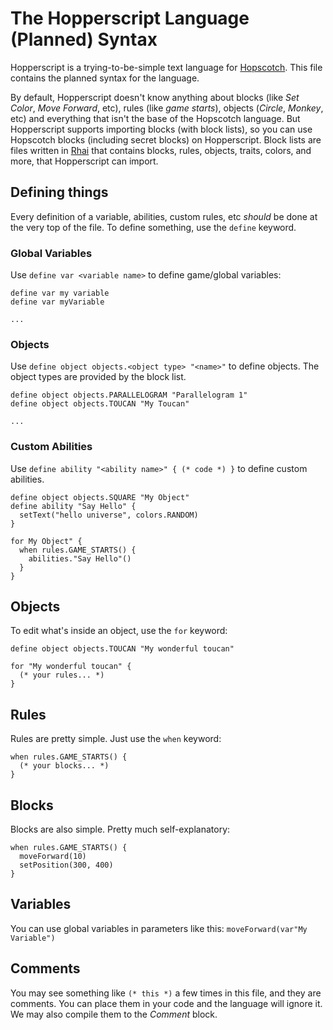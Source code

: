 # The Hopperscript Language (Planned) Syntax

Hopperscript is a trying-to-be-simple text language for [Hopscotch](https://gethopscotch.com). This file contains the planned syntax for the language.

By default, Hopperscript doesn't know anything about blocks (like *Set Color*, *Move Forward*, etc), rules (like *game starts*), objects (*Circle*, *Monkey*, etc) and everything that isn't the base of the Hopscotch language. But Hopperscript supports importing blocks (with block lists), so you can use Hopscotch blocks (including secret blocks) on Hopperscript. Block lists are files written in [Rhai](https://rhai.rs/) that contains blocks, rules, objects, traits, colors, and more, that Hopperscript can import.

## Defining things
Every definition of a variable, abilities, custom rules, etc *should* be done at the very top of the file. To define something, use the `define` keyword.

### Global Variables
Use `define var <variable name>` to define game/global variables:

```
define var my variable
define var myVariable

...
```

### Objects
Use `define object objects.<object type> "<name>"` to define objects. The object types are provided by the block list.

```
define object objects.PARALLELOGRAM "Parallelogram 1"
define object objects.TOUCAN "My Toucan"

...
```

### Custom Abilities
Use `define ability "<ability name>" { (* code *) }` to define custom abilities.

```
define object objects.SQUARE "My Object"
define ability "Say Hello" {
  setText("hello universe", colors.RANDOM)
}

for My Object" {
  when rules.GAME_STARTS() {
    abilities."Say Hello"()
  }
}
```

## Objects
To edit what's inside an object, use the `for` keyword:

```
define object objects.TOUCAN "My wonderful toucan"

for "My wonderful toucan" {
  (* your rules... *)
}
```

## Rules
Rules are pretty simple. Just use the `when` keyword:

```
when rules.GAME_STARTS() {
  (* your blocks... *)
}
```

## Blocks
Blocks are also simple. Pretty much self-explanatory:

```
when rules.GAME_STARTS() {
  moveForward(10)
  setPosition(300, 400)
}
```

## Variables
You can use global variables in parameters like this: `moveForward(var"My Variable")`

## Comments
You may see something like `(* this *)` a few times in this file, and they are comments. You can place them in your code and the language will ignore it. We may also compile them to the *Comment* block.
